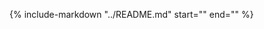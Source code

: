 {%
   include-markdown "../README.md"
   start="<!--introduction-start-->"
   end="<!--introduction-end-->"
%}

